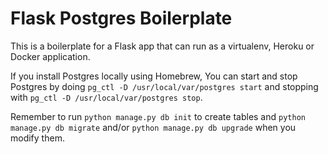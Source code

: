 # Flask Postgres Boilerplate

This is a boilerplate for a Flask app that can run as a virtualenv, Heroku or Docker application.

If you install Postgres locally using Homebrew, You can start and stop Postgres by doing `pg_ctl -D /usr/local/var/postgres start` and stopping with `pg_ctl -D /usr/local/var/postgres stop`.

Remember to run `python manage.py db init` to create tables and `python manage.py db migrate` and/or `python manage.py db upgrade` when you modify them.
